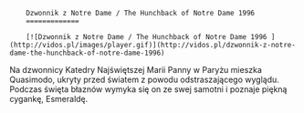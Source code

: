 
        Dzwonnik z Notre Dame / The Hunchback of Notre Dame 1996 
        =============
        
        [![Dzwonnik z Notre Dame / The Hunchback of Notre Dame 1996 ](http://vidos.pl/images/player.gif)](http://vidos.pl/dzwonnik-z-notre-dame-the-hunchback-of-notre-dame-1996)
        
        
 Na dzwonnicy Katedry Najświętszej Marii Panny w Paryżu mieszka Quasimodo, ukryty przed światem z powodu odstraszającego wyglądu. Podczas święta błaznów wymyka się on ze swej samotni i poznaje piękną cygankę, Esmeraldę. 
    